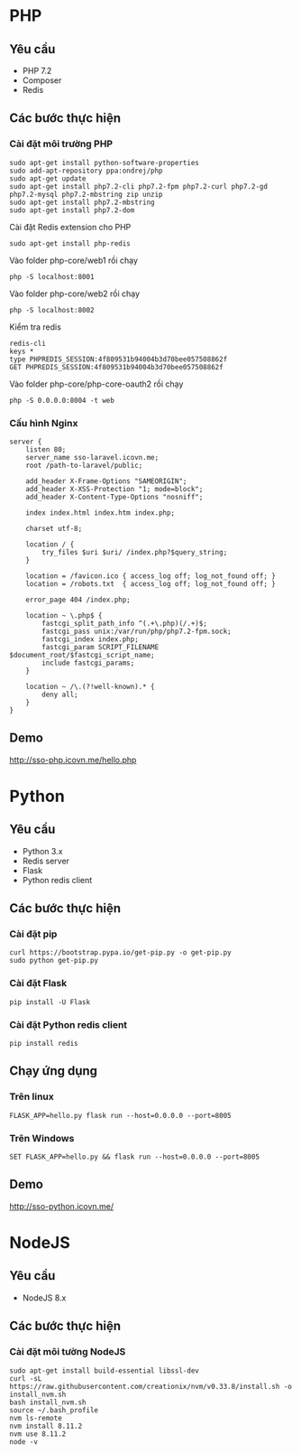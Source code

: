 # PHP

## Yêu cầu 
- PHP 7.2 
- Composer
- Redis

## Các bước thực hiện

### Cài đặt môi trường PHP
```console
sudo apt-get install python-software-properties
sudo add-apt-repository ppa:ondrej/php
sudo apt-get update
sudo apt-get install php7.2-cli php7.2-fpm php7.2-curl php7.2-gd php7.2-mysql php7.2-mbstring zip unzip
sudo apt-get install php7.2-mbstring
sudo apt-get install php7.2-dom
```

Cài đặt Redis extension cho PHP 
```console
sudo apt-get install php-redis
```

Vào folder php-core/web1 rồi chạy
```console
php -S localhost:8001 
```

Vào folder php-core/web2 rồi chạy
```console
php -S localhost:8002
```

Kiểm tra redis
```console
redis-cli
keys *
type PHPREDIS_SESSION:4f809531b94004b3d70bee057508862f
GET PHPREDIS_SESSION:4f809531b94004b3d70bee057508862f
```

Vào folder php-core/php-core-oauth2 rồi chạy
```console
php -S 0.0.0.0:8004 -t web
```

### Cấu hình Nginx
```
server {
    listen 80;
    server_name sso-laravel.icovn.me;
    root /path-to-laravel/public;

    add_header X-Frame-Options "SAMEORIGIN";
    add_header X-XSS-Protection "1; mode=block";
    add_header X-Content-Type-Options "nosniff";

    index index.html index.htm index.php;

    charset utf-8;

    location / {
        try_files $uri $uri/ /index.php?$query_string;
    }

    location = /favicon.ico { access_log off; log_not_found off; }
    location = /robots.txt  { access_log off; log_not_found off; }

    error_page 404 /index.php;

    location ~ \.php$ {
        fastcgi_split_path_info ^(.+\.php)(/.+)$;
        fastcgi_pass unix:/var/run/php/php7.2-fpm.sock;
        fastcgi_index index.php;
        fastcgi_param SCRIPT_FILENAME $document_root/$fastcgi_script_name;
        include fastcgi_params;
    }

    location ~ /\.(?!well-known).* {
        deny all;
    }
}
```

## Demo
http://sso-php.icovn.me/hello.php


# Python

## Yêu cầu
- Python 3.x
- Redis server
- Flask
- Python redis client

## Các bước thực hiện

### Cài đặt pip
```console
curl https://bootstrap.pypa.io/get-pip.py -o get-pip.py
sudo python get-pip.py
```

### Cài đặt Flask
```console
pip install -U Flask
```

### Cài đặt Python redis client
```console
pip install redis
```

## Chạy ứng dụng

### Trên linux
```console
FLASK_APP=hello.py flask run --host=0.0.0.0 --port=8005
```

### Trên Windows
```console
SET FLASK_APP=hello.py && flask run --host=0.0.0.0 --port=8005
```

## Demo
http://sso-python.icovn.me/

# NodeJS

## Yêu cầu
- NodeJS 8.x

## Các bước thực hiện

### Cài đặt môi tường NodeJS
```console
sudo apt-get install build-essential libssl-dev
curl -sL https://raw.githubusercontent.com/creationix/nvm/v0.33.8/install.sh -o install_nvm.sh
bash install_nvm.sh
source ~/.bash_profile 
nvm ls-remote
nvm install 8.11.2
nvm use 8.11.2
node -v
```